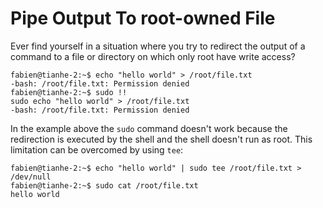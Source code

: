 # Pipe Output To root-owned File 

Ever find yourself in a situation where you try to redirect the output of a command to a file or directory on which only root have write access?

```
fabien@tianhe-2:~$ echo "hello world" > /root/file.txt
-bash: /root/file.txt: Permission denied
fabien@tianhe-2:~$ sudo !!
sudo echo "hello world" > /root/file.txt
-bash: /root/file.txt: Permission denied
```

In the example above the `sudo` command doesn't work because the redirection is executed by the shell and the shell doesn't run as root. This limitation can be overcomed by using `tee`:

```
fabien@tianhe-2:~$ echo "hello world" | sudo tee /root/file.txt > /dev/null
fabien@tianhe-2:~$ sudo cat /root/file.txt
hello world
```

